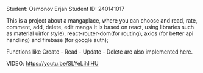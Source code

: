Student: Osmonov Erjan
Student ID: 240141017

This is a project about a mangaplace, where you can choose and read, rate, comment, add, delete, edit manga
It is based on react, using libraries such as material ui(for style), react-router-dom(for routing), axios (for better api handling) and
firebase (for google auth);

Functions like Create - Read - Update - Delete are also implemented here.

VIDEO:
https://youtu.be/SLYeLihIlHU

    
